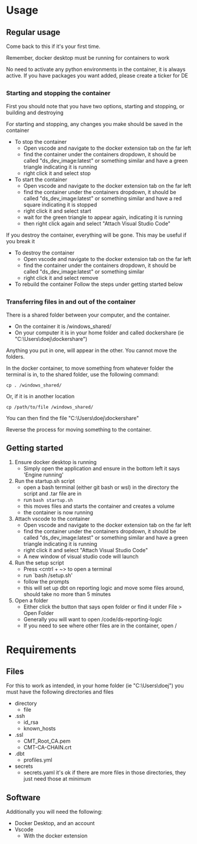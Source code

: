 # Usage
## Regular usage

Come back to this if it's your first time.

Remember, docker desktop must be running for containers to work

No need to activate any python environments in the container, it is always active. If you have packages you want added, please create a ticker for DE

##      

### Starting and stopping the container

First you should note that you have two options, starting and stopping, or building and destroying

For starting and stopping, any changes you make should be saved in the container

- To stop the container
    - Open vscode and navigate to the docker extension tab on the far left
    - find the container under the containers dropdown, it should be called "ds_dev_image:latest" or something similar and have a green triangle indicating it is running
    - right click it and select stop
- To start the container
    - Open vscode and navigate to the docker extension tab on the far left
    - find the container under the containers dropdown, it should be called "ds_dev_image:latest" or something similar and have a red square indicating it is stopped
    - right click it and select start
    - wait for the green triangle to appear again, indicating it is running
    - then right click again and select "Attach Visual Studio Code"

If you destroy the container, everything will be gone. This may be useful if you break it
- To destroy the container
    - Open vscode and navigate to the docker extension tab on the far left
    - find the container under the containers dropdown, it should be called "ds_dev_image:latest" or something similar
    - right click it and select remove
- To rebuild the container Follow the steps under getting started below
##      
### Transferring files in and out of the container

There is a shared folder between your computer, and the container.
- On the container it is /windows_shared/
- On your computer it is in your home folder and called dockershare (ie "C:\Users\doej\dockershare")

Anything you put in one, will appear in the other. You cannot move the folders.

In the docker container, to move something from whatever folder the terminal is in, to the shared folder, use the following command:

`cp . /windows_shared/`

Or, if it is in another location

`cp /path/to/file /windows_shared/`

You can then find the file 
"C:\Users\doej\dockershare"

Reverse the process for moving something to the container.
## Getting started
1. Ensure docker desktop is running
    - Simply open the application and ensure in the bottom left it says 'Engine running'
2. Run the startup.sh script
    - open a bash terminal (either git bash or wsl) in the directory the script and .tar file are in
    - run `bash startup.sh`
    - this moves files and starts the container and creates a volume
    - the container is now running
3. Attach vscode to the container
    - Open vscode and navigate to the docker extension tab on the far left
    - find the container under the containers dropdown, it should be called "ds_dev_image:latest" or something similar and have a green triangle indicating it is running
    - right click it and select "Attach Visual Studio Code"
    - A new window of visual studio code will launch
4. Run the setup script
    - Press <cntrl + ~> to open a terminal
    - run `bash /setup.sh'
    - follow the prompts
    - this will set up dbt on reporting logic and move some files around, should take no more than 5 minutes
5. Open a folder
    - Either click the button that says open folder or find it under File > Open Folder
    - Generally you will want to open /code/ds-reporting-logic
    - If you need to see where other files are in the container, open /

 
##      
# Requirements

## Files
For this to work as intended, in your home folder (ie "C:\Users\doej") you must have the following directories and files

- directory
    - file
- .ssh
    - id_rsa
    - known_hosts
- .ssl
    - CMT_Root_CA.pem
    - CMT-CA-CHAIN.crt
- .dbt
    - profiles.yml
- secrets
    - secrets.yaml
it's ok if there are more files in those directories, they just need those at minimum
## Software
Additionally you will need the following:
- Docker Desktop, and an account
- Vscode 
    - With the docker extension
